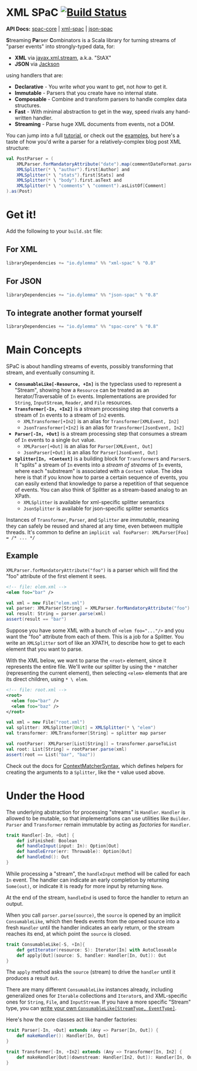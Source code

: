 XML SPaC [![Build Status](https://travis-ci.org/dylemma/xml-spac.svg?branch=master)](https://travis-ci.org/dylemma/xml-spac)
========


**API Docs:** [spac-core](https://javadoc.io/doc/io.dylemma/spac-core_2.13/0.8/io/dylemma/spac/index.html) | [xml-spac](https://javadoc.io/doc/io.dylemma/xml-spac_2.13/0.8/io/dylemma/spac/xml/index.html) | [json-spac](https://javadoc.io/doc/io.dylemma/json-spac_2.13/0.8/io/dylemma/spac/json/index.html)

**S**treaming **Pa**rser **C**ombinators is a Scala library for turning streams of "parser events" into strongly-typed data, for:

 - **XML** via [javax.xml.stream](https://docs.oracle.com/javase/8/docs/api/javax/xml/stream/package-summary.html), a.k.a. "StAX"
 - **JSON** via [Jackson](https://github.com/FasterXML/jackson-core)

using handlers that are:

 - **Declarative** - You write *what* you want to get, not *how* to get it.
 - **Immutable** - Parsers that you create have no internal state.
 - **Composable** - Combine and transform parsers to handle complex data structures.
 - **Fast** - With minimal abstraction to get in the way, speed rivals any hand-written handler.
 - **Streaming** - Parse huge XML documents from events, not a DOM.

You can jump into a full [tutorial](tutorial.md), or check out the [examples](examples/src/main/scala/io/dylemma/xml/example),
but here's a taste of how you'd write a parser for a relatively-complex blog post XML structure:

```scala
val PostParser = (
	XMLParser.forMandatoryAttribute("date").map(commentDateFormat.parseLocalDate) and
	XMLSplitter(* \ "author").first[Author] and
	XMLSplitter(* \ "stats").first[Stats] and
	XMLSplitter(* \ "body").first.asText and
	XMLSplitter(* \ "comments" \ "comment").asListOf[Comment]
).as(Post)
```

# Get it!

Add the following to your `build.sbt` file:

## For XML

```sbt
libraryDependencies += "io.dylemma" %% "xml-spac" % "0.8"
```

## For JSON

```sbt
libraryDependencies += "io.dylemma" %% "json-spac" % "0.8"
```

## To integrate another format yourself

```sbt
libraryDependencies += "io.dylemma" %% "spac-core" % "0.8"
```

# Main Concepts

SPaC is about handling streams of events, possibly transforming that stream, and eventually consuming it.

 - **`ConsumableLike[-Resource, +In]`** is the typeclass used to represent a "Stream",
   showing how a `Resource` can be treated as an Iterator/Traversable of `In` events.
   Implementations are provided for `String`, `InputStream`, `Reader`, and `File` resources.
 - **`Transformer[-In, +In2]`** is a stream processing step that converts a stream of `In` events
   to a stream of `In2` events.
    - `XMLTransformer[+In2]` is an alias for `Transformer[XMLEvent, In2]`
    - `JsonTransformer[+In2]` is an alias for `Transformer[JsonEvent, In2]`
 - **`Parser[-In, +Out]`** is a stream processing step that consumes a stream of `In` events to
   a single `Out` value.
    - `XMLParser[+Out]` is an alias for `Parser[XMLEvent, Out]`
    - `JsonParser[+Out]` is an alias for `Parser[JsonEvent, Out]`
 - **`Splitter[In, +Context]`** is a building block for `Transformer`s and `Parser`s.
   It "splits" a stream of `In` events into a *stream of streams* of `In` events,
   where each "substream" is associated with a `Context` value.
   The idea here is that if you know how to parse a certain sequence of events, you can easily
   extend that knowledge to parse a repetition of that sequence of events.
   You can also think of Splitter as a stream-based analog to an XPath.
    - `XMLSplitter` is available for xml-specific splitter semantics
    - `JsonSplitter` is available for json-specific splitter semantics

Instances of `Transformer`, `Parser`, and `Splitter` are *immutable*, meaning they can safely be
reused and shared at any time, even between multiple threads.
It's common to define an `implicit val fooParser: XMLParser[Foo] = /* ... */`

## Example

`XMLParser.forMandatoryAttribute("foo")` is a parser which will find the "foo" attribute of the first element it sees.

```xml
<!-- file: elem.xml -->
<elem foo="bar" />
```

```scala
val xml = new File("elem.xml")
val parser: XMLParser[String] = XMLParser.forMandatoryAttribute("foo")
val result: String = parser.parse(xml)
assert(result == "bar")
```

Suppose you have some XML with a bunch of `<elem foo="..."/>` and you want the "foo" attribute from each of them.
This is a job for a Splitter. You write an `XMLSplitter` sort of like an XPATH, to describe how to get to each element that you want to parse.

With the XML below, we want to parse the `<root>` element, since it represents the entire file.
We'll write our splitter by using the `*` matcher (representing the current element),
then selecting `<elem>` elements that are its direct children, using `* \ elem`.

```xml
<!-- file: root.xml -->
<root>
  <elem foo="bar" />
  <elem foo="baz" />
</root>
```

```scala
val xml = new File("root.xml")
val splitter: XMLSplitter[Unit] = XMLSplitter(* \ "elem")
val transformer: XMLTransformer[String] = splitter map parser

val rootParser: XMLParser[List[String]] = transformer.parseToList
val root: List[String] = rootParser.parse(xml)
assert(root == List("bar", "baz"))
```

Check out the docs for [ContextMatcherSyntax](https://javadoc.io/doc/io.dylemma/xml-spac_2.13/0.8/io/dylemma/spac/xml/syntax/ContextMatcherSyntax.html),
which defines helpers for creating the arguments to a `Splitter`, like the `*` value used above.

# Under the Hood

The underlying abstraction for processing "streams" is `Handler`.
`Handler` is allowed to be mutable, so that implementations can use utilities like `Builder`.
`Parser` and `Transformer` remain immutable by acting as *factories* for `Handler`.

```scala
trait Handler[-In, +Out] {
	def isFinished: Boolean
	def handleInput(input: In): Option[Out]
	def handleError(err: Throwable): Option[Out]
	def handleEnd(): Out
}
```

While processing a "stream", the `handleInput` method will be called for each `In` event.
The handler can indicate an early completion by returning `Some(out)`,
or indicate it is ready for more input by returning `None`.

At the end of the stream, `handleEnd` is used to force the handler to return an output.

When you call `parser.parse(source)`, the `source` is opened by an implicit `ConsumableLike`,
which then feeds events from the opened source into a fresh `Handler` until the handler
indicates an early return, or the stream reaches its end, at which point the `source` is closed.


```scala
trait ConsumableLike[-S, +In]{
    def getIterator(resource: S): Iterator[In] with AutoCloseable
	def apply[Out](source: S, handler: Handler[In, Out]): Out
}
```

The `apply` method asks the `source` (stream) to drive the `handler` until it produces a result `Out`.

There are many different `ConsumableLike` instances already, including generalized ones for `Iterable` collections and
`Iterator`s, and XML-specific ones for `String`, `File`, and `InputStream`. If you have a more specific "Stream" type,
you can [write your own `ConsumableLike[StreamType, EventType]`](core/src/main/scala/io/dylemma/spac/ConsumableLike.scala).

Here's how the core classes act like handler factories:

```scala
trait Parser[-In, +Out] extends (Any => Parser[In, Out]) {
	def makeHandler(): Handler[In, Out]
}

trait Transformer[-In, +In2] extends (Any => Transformer[In, In2] {
	def makeHandler[Out](downstream: Handler[In2, Out]): Handler[In, Out]
}
```
